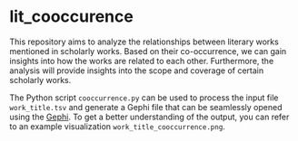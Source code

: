 # lit_cooccurence

This repository aims to analyze the relationships between literary works mentioned in scholarly works. Based on their co-occurrence, we can gain insights into how the works are related to each other. Furthermore, the analysis will provide insights into the scope and coverage of certain scholarly works.

The Python script `cooccurrence.py` can be used to process the input file `work_title.tsv` and generate a Gephi file that can be seamlessly opened using the [Gephi](https://gephi.org/). To get a better understanding of the output, you can refer to an example visualization `work_title_cooccurrence.png`.
